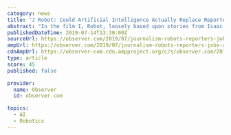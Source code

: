 ```yaml
---
category: news
title: "J Robot: Could Artificial Intelligence Actually Replace Reporters?"
abstract: "In the film I, Robot, loosely based upon stories from Isaac Asimov, Will Smith confronts a world where robots replace the functions of many humans. Will it happen for publications too, as “J ..."
publishedDateTime: 2019-07-14T13:30:00Z
sourceUrl: https://observer.com/2019/07/journalism-robots-reporters-jobs-artificial-intelligence/
ampUrl: https://observer.com/2019/07/journalism-robots-reporters-jobs-artificial-intelligence/amp/
cdnAmpUrl: https://observer-com.cdn.ampproject.org/c/s/observer.com/2019/07/journalism-robots-reporters-jobs-artificial-intelligence/amp/
type: article
score: 45
published: false

provider:
  name: Observer
  id: observer.com

topics:
  - AI
  - Robotics
---
```

